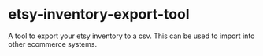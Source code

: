 # etsy-inventory-export-tool
A tool to export your etsy inventory to a csv. This can be used to import into other ecommerce systems.
